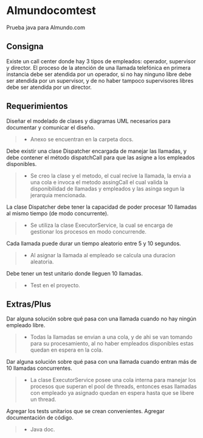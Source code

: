 # Almundocomtest
Prueba java para Almundo.com

## Consigna
Existe un call center donde hay 3 tipos de empleados: operador,
supervisor y director. El proceso de la atención de una llamada
telefónica en primera instancia debe ser atendida por un operador, si
no hay ninguno libre debe ser atendida por un supervisor, y de no
haber tampoco supervisores libres debe ser atendida por un director.

## Requerimientos

Diseñar el modelado de clases y diagramas UML necesarios
para documentar y comunicar el diseño.

> * Anexo se encuentran en la carpeta docs.

Debe existir una clase Dispatcher encargada de manejar las llamadas, y debe contener el método dispatchCall para que las
asigne a los empleados disponibles.

> * Se creo la clase y el metodo, el cual recive la llamada, la 
envia a una cola e invoca el metodo assingCall el cual valida la
disponibilidad  de llamadas y empleados y las asinga segun la 
jerarquia mencionada.

La clase Dispatcher debe tener la capacidad de poder procesar
10 llamadas al mismo tiempo (de modo concurrente).

> * Se utiliza la clase ExecutorService, la cual se encarga de 
gestionar los procesos en modo concurrende.

Cada llamada puede durar un tiempo aleatorio entre 5 y 10
segundos.

> * Al asignar la llamada al empleado se calcula una duracion 
aleatoria.

Debe tener un test unitario donde lleguen 10 llamadas.

> * Test en el proyecto.

##  Extras/Plus

Dar alguna solución sobre qué pasa con una llamada cuando no
hay ningún empleado libre.

> * Todas la llamadas se envian a una cola, y de ahi se van tomando para su procesamiento, 
al no haber empleados disponibles estas quedan en espera en la cola.

Dar alguna solución sobre qué pasa con una llamada cuando
entran más de 10 llamadas concurrentes.

> * La clase ExecutorService posee una cola interna para manejar los procesos que superan el 
pool de threads, entonces esas llamadas con empleado ya asignado quedan en espera hasta que se libere un thread.

Agregar los tests unitarios que se crean convenientes.
Agregar documentación de código.

> *  Java doc.
